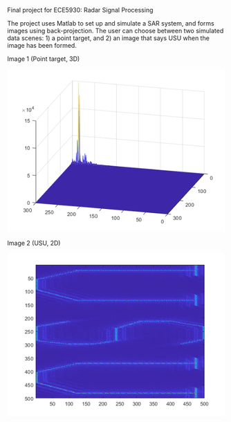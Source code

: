 Final project for ECE5930: Radar Signal Processing

The project uses Matlab to set up and simulate a SAR system, and forms images using back-projection. The user can choose between two simulated data scenes: 1) a point target, and 2) an image that says USU when the image has been formed.

Image 1 (Point target, 3D)

![alt text](https://github.com/joshdb1/SAR-Backprojection-Sim/blob/master/PointTarget.png)

Image 2 (USU, 2D)

![alt text](https://github.com/joshdb1/SAR-Backprojection-Sim/blob/master/USU.png)
